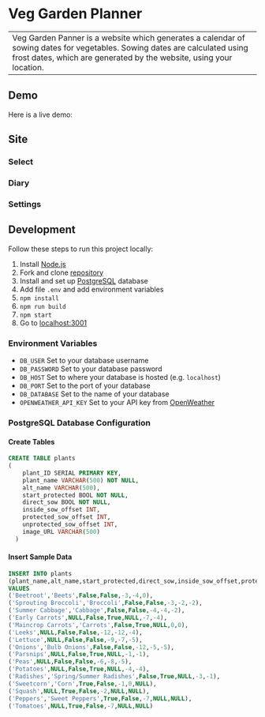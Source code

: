 # Veg Garden Planner
<table>
<tr>
<td>
Veg Garden Panner is a website which generates a calendar of sowing dates for vegetables. Sowing dates are calculated using frost dates, which are generated by the website, using your location.
</td>
</tr>
</table>


## Demo
Here is a live demo: 

## Site
### Select
### Diary
### Settings


## Development
Follow these steps to run this project locally:
1. Install [Node.js](https://nodejs.org/)
2. Fork and clone [repository](https://github.com/C-Jess/Veg-Garden-Planner)
3. Install and set up [PostgreSQL](https://www.postgresql.org/) database
4. Add file `.env` and add environment variables
5. `npm install`
6. `npm run build`
7. `npm start`
8. Go to [localhost:3001](https://localhost:3001)

### Environment Variables
- `DB_USER` Set to your database username
- `DB_PASSWORD` Set to your database password
- `DB_HOST` Set to where your database is hosted (e.g. `localhost`)
- `DB_PORT` Set to the port of your database
- `DB_DATABASE` Set to the name of your database
- `OPENWEATHER_API_KEY` Set to your API key from [OpenWeather](https://home.openweathermap.org/api_keys)

### PostgreSQL Database Configuration
#### Create Tables
```SQL
CREATE TABLE plants
(
	plant_ID SERIAL PRIMARY KEY,
	plant_name VARCHAR(500) NOT NULL,
	alt_name VARCHAR(500),
	start_protected BOOL NOT NULL,
	direct_sow BOOL NOT NULL,
	inside_sow_offset INT,
	protected_sow_offset INT,
	unprotected_sow_offset INT,
	image_URL VARCHAR(500)
  )
```
#### Insert Sample Data
```SQL
INSERT INTO plants
(plant_name,alt_name,start_protected,direct_sow,inside_sow_offset,protected_sow_offset,unprotected_sow_offset)
VALUES
('Beetroot','Beets',False,False,-3,-4,0),
('Sprouting Broccoli','Broccoli',False,False,-3,-2,-2),
('Summer Cabbage','Cabbage',False,False,-4,-4,-2),
('Early Carrots',NULL,False,True,NULL,-7,-4),
('Maincrop Carrots','Carrots',False,True,NULL,0,0),
('Leeks',NULL,False,False,-12,-12,-4),
('Lettuce',NULL,False,False,-9,-7,-5),
('Onions','Bulb Onions',False,False,-12,-5,-5),
('Parsnips',NULL,False,True,NULL,-1,-1),
('Peas',NULL,False,False,-6,-8,-5),
('Potatoes',NULL,False,True,NULL,-4,-4),
('Radishes','Spring/Summer Radishes',False,True,NULL,-3,-1),
('Sweetcorn','Corn',True,False,-1,0,NULL),
('Squash',NULL,True,False,-2,NULL,NULL),
('Peppers','Sweet Peppers',True,False,-7,NULL,NULL),
('Tomatoes',NULL,True,False,-7,NULL,NULL)
```
